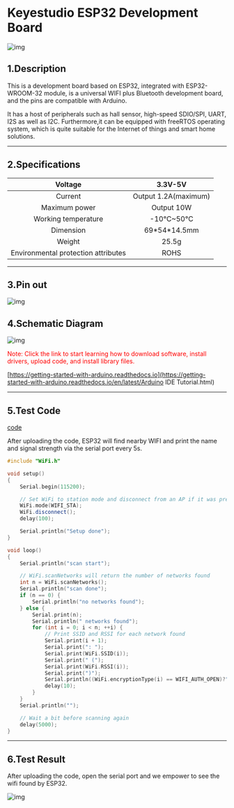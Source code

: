 # Keyestudio ESP32 Development Board

![img](/img/img1.png)

## 1.Description

This is a development board based on ESP32, integrated with ESP32-WROOM-32 module, is a universal WIFI plus Bluetooth development board, and the pins are compatible with Arduino.

It has a host of peripherals such as hall sensor, high-speed SDIO/SPI, UART, I2S as well as I2C. Furthermore,it can be equipped with freeRTOS operating system, which is quite suitable for the Internet of things and smart home solutions.

------

## 2.Specifications

|               Voltage               |       3.3V-5V        |
| :---------------------------------: | :------------------: |
|               Current               | Output 1.2A(maximum) |
|            Maximum power            |      Output 10W      |
|         Working temperature         |       -10℃~50℃       |
|              Dimension              |    69\*54\*14.5mm    |
|               Weight                |        25.5g         |
| Environmental protection attributes |         ROHS         |

------

## 3.Pin out

![img](/img/img2.png)

## 4.Schematic Diagram

![img](/img/img3.png)

<span style="color:red">Note: Click the link to start learning how to download software, install drivers, upload code, and install library files.</span>

[https://getting-started-with-arduino.readthedocs.io](https://getting-started-with-arduino.readthedocs.io/en/latest/Arduino IDE Tutorial.html)

------

## 5.Test Code

[code](code.zip)

After uploading the code, ESP32 will find nearby WIFI and print the name and signal strength via the serial port every 5s.

```c++
#include "WiFi.h"

void setup()
{
    Serial.begin(115200);

    // Set WiFi to station mode and disconnect from an AP if it was previously connected
    WiFi.mode(WIFI_STA);
    WiFi.disconnect();
    delay(100);

    Serial.println("Setup done");
}

void loop()
{
    Serial.println("scan start");

    // WiFi.scanNetworks will return the number of networks found
    int n = WiFi.scanNetworks();
    Serial.println("scan done");
    if (n == 0) {
        Serial.println("no networks found");
    } else {
        Serial.print(n);
        Serial.println(" networks found");
        for (int i = 0; i < n; ++i) {
            // Print SSID and RSSI for each network found
            Serial.print(i + 1);
            Serial.print(": ");
            Serial.print(WiFi.SSID(i));
            Serial.print(" (");
            Serial.print(WiFi.RSSI(i));
            Serial.print(")");
            Serial.println((WiFi.encryptionType(i) == WIFI_AUTH_OPEN)?" ":"*");
            delay(10);
        }
    }
    Serial.println("");

    // Wait a bit before scanning again
    delay(5000);
}
```

------

## 6.Test Result

After uploading the code, open the serial port and we empower to see the wifi found by ESP32. 

![img](/img/img4.png)







